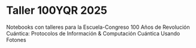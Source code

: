 # Taller 100YQR 2025
Notebooks con talleres para la Escuela-Congreso 100 Años de Revolución Cuántica: Protocolos de Información & Computación Cuántica Usando Fotones
